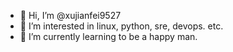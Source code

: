 - 👋 Hi, I’m @xujianfei9527
- 👀 I’m interested in linux, python, sre, devops. etc.
- 🌱 I’m currently learning to be a happy man.

<!---
xujianfei9527/xujianfei9527 is a ✨ special ✨ repository because its `README.md` (this file) appears on your GitHub profile.
You can click the Preview link to take a look at your changes.
--->

